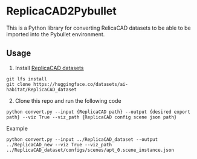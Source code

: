# ReplicaCAD2Pybullet

This is a Python library for converting RelicaCAD datasets to be able to be imported into the Pybullet environment.

## Usage

1. Install [ReplicaCAD datasets](https://huggingface.co/datasets/ai-habitat/ReplicaCAD_dataset)
```terminal
git lfs install
git clone https://huggingface.co/datasets/ai-habitat/ReplicaCAD_dataset
```
   
2. Clone this repo and run the following code
```terminal
python convert.py --input {ReplicaCAD path} --output {desired export path} --viz True --viz_path {ReplicaCAD config scene json path}
```

Example
```terminal
python convert.py --input ../ReplicaCAD_dataset --output ../ReplicaCAD_new --viz True --viz_path ../ReplicaCAD_dataset/configs/scenes/apt_0.scene_instance.json
```
